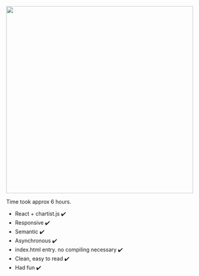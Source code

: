 <img src="https://i.imgur.com/3Hif4he.jpg" width="500">


Time took approx 6 hours.


* React + chartist.js ✔️
* Responsive ✔️
* Semantic ✔️
* Asynchronous ✔️
* index.html entry. no compiling necessary ✔️
* Clean, easy to read ✔️
* Had fun ✔️
